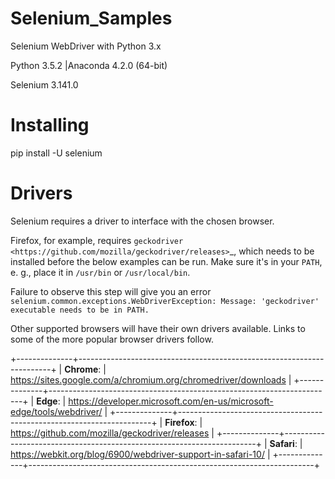 # Selenium_Samples

Selenium WebDriver with Python 3.x

Python 3.5.2 |Anaconda 4.2.0 (64-bit)

Selenium 3.141.0


Installing
==========

pip install -U selenium



Drivers
=======

Selenium requires a driver to interface with the chosen browser. 

Firefox, for example, requires `geckodriver <https://github.com/mozilla/geckodriver/releases>`_, which needs to be installed before the below examples can be run. Make sure it's in your `PATH`, e. g., place it in `/usr/bin` or `/usr/local/bin`.

Failure to observe this step will give you an error `selenium.common.exceptions.WebDriverException: Message: 'geckodriver' executable needs to be in PATH.`

Other supported browsers will have their own drivers available. Links to some of the more popular browser drivers follow.

+--------------+-----------------------------------------------------------------------+
| **Chrome**:  | https://sites.google.com/a/chromium.org/chromedriver/downloads        |
+--------------+-----------------------------------------------------------------------+
| **Edge**:    | https://developer.microsoft.com/en-us/microsoft-edge/tools/webdriver/ |
+--------------+-----------------------------------------------------------------------+
| **Firefox**: | https://github.com/mozilla/geckodriver/releases                       |
+--------------+-----------------------------------------------------------------------+
| **Safari**:  | https://webkit.org/blog/6900/webdriver-support-in-safari-10/          |
+--------------+-----------------------------------------------------------------------+

